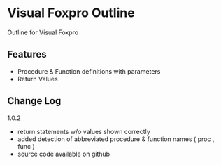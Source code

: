 
# Visual Foxpro Outline

Outline for Visual Foxpro 

## Features

- Procedure & Function definitions with parameters
- Return Values

## Change Log

1.0.2
- return statements w/o values shown correctly
- added detection of abbreviated procedure & function names ( proc , func )
- source code available on github
  
